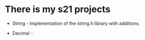 # There is my s21 projects

- String - Implementation of the string.h library with additions. 

- Decimal - 
